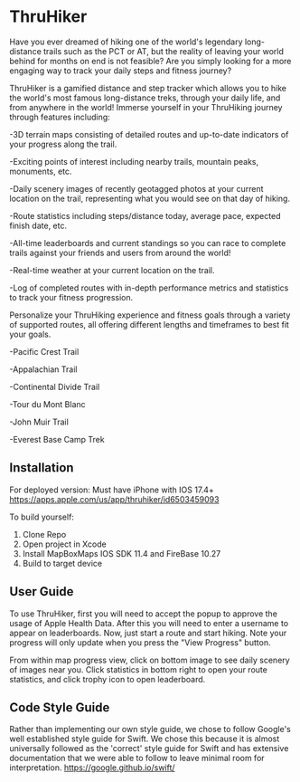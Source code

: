 # ThruHiker
Have you ever dreamed of hiking one of the world's legendary long-distance trails such as the PCT or AT, but the reality of leaving your world behind for months on end is not feasible?
Are you simply looking for a more engaging way to track your daily steps and fitness journey?

ThruHiker is a gamified distance and step tracker which allows you to hike the world's most famous long-distance treks, through your daily life, and from anywhere in the world!
Immerse yourself in your ThruHiking journey through features including:

-3D terrain maps consisting of detailed routes and up-to-date indicators of your progress along the trail.

-Exciting points of interest including nearby trails, mountain peaks, monuments, etc.

-Daily scenery images of recently geotagged photos at your current location on the trail, representing what you would see on that day of hiking.

-Route statistics including steps/distance today, average pace, expected finish date, etc.

-All-time leaderboards and current standings so you can race to complete trails against your friends and users from around the world!

-Real-time weather at your current location on the trail.

-Log of completed routes with in-depth performance metrics and statistics to track your fitness progression. 


Personalize your ThruHiking experience and fitness goals through a variety of supported routes, all offering different lengths and timeframes to best fit your goals.

-Pacific Crest Trail

-Appalachian Trail

-Continental Divide Trail

-Tour du Mont Blanc

-John Muir Trail

-Everest Base Camp Trek

## Installation
For deployed version:
Must have iPhone with IOS 17.4+
https://apps.apple.com/us/app/thruhiker/id6503459093

To build yourself:
1) Clone Repo
2) Open project in Xcode
3) Install MapBoxMaps IOS SDK 11.4 and FireBase 10.27
4) Build to target device


## User Guide
To use ThruHiker, first you will need to accept the popup to approve the usage of Apple Health Data. After this you will need to enter a username to appear on leaderboards. Now, just start a route and start hiking. Note your progress will only update when you press the "View Progress" button. 

From within map progress view, click on bottom image to see daily scenery of images near you. Click statistics in bottom right to open your route statistics, and click trophy icon to open leaderboard. 


## Code Style Guide
Rather than implementing our own style guide, we chose to follow Google's well established style guide for Swift. We chose this because it is almost universally followed as the 'correct' style guide for Swift and has extensive documentation that we were able to follow to leave minimal room for interpretation. 
https://google.github.io/swift/
